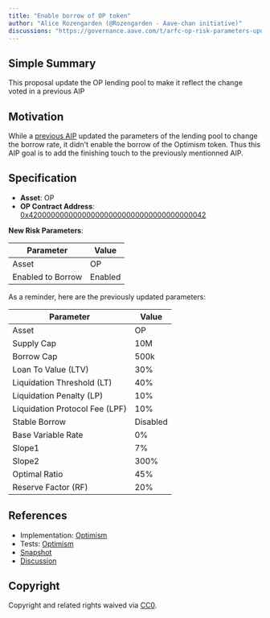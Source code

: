 ```yaml
---
title: "Enable borrow of OP token"
author: "Alice Rozengarden (@Rozengarden - Aave-chan initiative)"
discussions: "https://governance.aave.com/t/arfc-op-risk-parameters-update-aave-v3-optimism-pool/14633"
---
```


## Simple Summary

This proposal update the OP lending pool to make it reflect the change voted in a previous AIP

## Motivation

While a [previous AIP](https://app.aave.com/governance/proposal/337/) updated the parameters of the lending pool to change the borrow rate, it didn't enable the borrow of the Optimism token. Thus this AIP goal is to add the finishing touch to the previously mentionned AIP.

## Specification

- **Asset**: OP
- **OP Contract Address**: [0x4200000000000000000000000000000000000042](https://optimistic.etherscan.io/address/0x4200000000000000000000000000000000000042)

**New Risk Parameters**:

| Parameter | Value |
| --- | --- |
| Asset | OP |
| Enabled to Borrow | Enabled |

As a reminder, here are the previously updated parameters:

| Parameter | Value |
| --- | --- |
| Asset | OP |
| Supply Cap | 10M |
| Borrow Cap | 500k |
| Loan To Value (LTV) | 30% |
| Liquidation Threshold (LT) | 40% |
| Liquidation Penalty (LP) | 10% |
| Liquidation Protocol Fee (LPF) | 10% |
| Stable Borrow | Disabled |
| Base Variable Rate | 0% |
| Slope1 | 7% |
| Slope2 | 300% |
| Optimal Ratio | 45% |
| Reserve Factor (RF) | 20% |


## References

- Implementation: [Optimism](https://github.com/bgd-labs/aave-proposals/blob/main/src/20231016_AaveV3_Opt_EnableBorrowOfOPToken/AaveV3_Optimism_EnableBorrowOfOPToken_20231016.sol)
- Tests: [Optimism](https://github.com/bgd-labs/aave-proposals/blob/main/src/20231016_AaveV3_Opt_EnableBorrowOfOPToken/AaveV3_Optimism_EnableBorrowOfOPToken_20231016.t.sol)
- [Snapshot](https://snapshot.org/#/aave.eth/proposal/0x617adb838ce95e319f06f72e177ad62cd743c2fe3fd50d6340dfc8606fbdd0b3)
- [Discussion](https://governance.aave.com/t/arfc-op-risk-parameters-update-aave-v3-optimism-pool/14633)

## Copyright

Copyright and related rights waived via [CC0](https://creativecommons.org/publicdomain/zero/1.0/).
